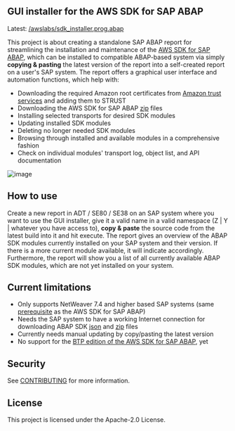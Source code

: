 ## GUI installer for the AWS SDK for SAP ABAP

Latest: [/awslabs/sdk_installer.prog.abap](https://github.com/awslabs/gui-installer-for-abap-sdk/blob/main/src/%23awslabs%23sdk_installer.prog.abap)

This project is about creating a standalone SAP ABAP report for streamlining the installation and maintenance of the [AWS SDK for SAP ABAP](https://docs.aws.amazon.com/sdk-for-sapabap/latest/developer-guide/home.html), which can be installed to compatible ABAP-based system via simply <b>copying & pasting</b> the latest version of the report into a self-created report on a user's SAP system. The report offers a graphical user interface and automation functions, which help with:

- Downloading the required Amazon root certificates from [Amazon trust services](https://www.amazontrust.com/repository/) and adding them to STRUST
- Downloading the AWS SDK for SAP ABAP [zip](https://sdk-for-sapabap.aws.amazon.com/awsSdkSapabapV1/release/abapsdk-LATEST.zip) files
- Installing selected transports for desired SDK modules
- Updating installed SDK modules
- Deleting no longer needed SDK modules
- Browsing through installed and available modules in a comprehensive fashion
- Check on individual modules' transport log, object list, and API documentation

![image](https://github.com/user-attachments/assets/35213190-76c5-4319-ab64-3094170b67ca)

## How to use 

Create a new report in ADT / SE80 / SE38 on an SAP system where you want to use the GUI installer, give it a valid name in a valid namespace (Z | Y | whatever you have access to), <b>copy & paste</b> the source code from the latest build into it and hit execute. The report gives an overview of the ABAP SDK modules currently installed on your SAP system and their version. If there is a more current module available, it will indicate accordingly. Furthermore, the report will show you a list of all currently available ABAP SDK modules, which are not yet installed on your system.

## Current limitations
- Only supports NetWeaver 7.4 and higher based SAP systems (same [prerequisite](https://docs.aws.amazon.com/sdk-for-sapabap/latest/developer-guide/prerequisites.html#sdk) as the AWS SDK for SAP ABAP)
- Needs the SAP system to have a working Internet connection for downloading ABAP SDK [json](https://sdk-for-sapabap.aws.amazon.com/awsSdkSapabapV1/release/abapsdk-LATEST.json) and [zip](https://sdk-for-sapabap.aws.amazon.com/awsSdkSapabapV1/release/abapsdk-LATEST.zip) files
- Currently needs manual updating by copy/pasting the latest version
- No support for the [BTP edition of the AWS SDK for SAP ABAP](https://docs.aws.amazon.com/sdk-for-sapabap/latest/developer-guide/installation-btp.html), yet

## Security

See [CONTRIBUTING](CONTRIBUTING.md#security-issue-notifications) for more information.

## License

This project is licensed under the Apache-2.0 License.

